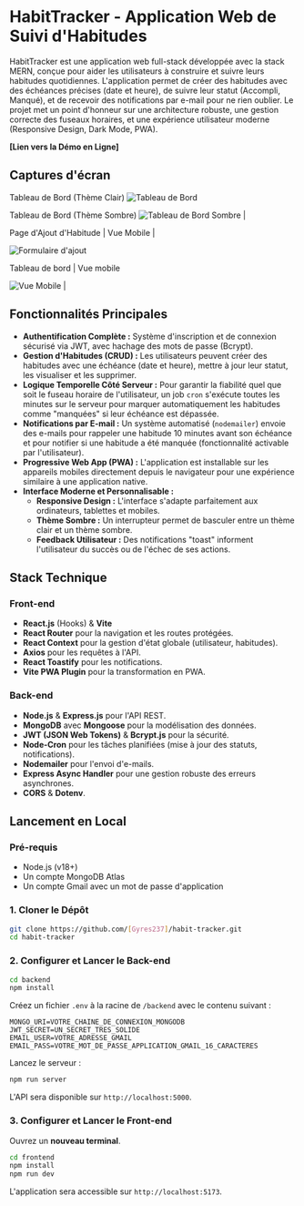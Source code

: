 # HabitTracker - Application Web de Suivi d'Habitudes

HabitTracker est une application web full-stack développée avec la stack MERN, conçue pour aider les utilisateurs à construire et suivre leurs habitudes quotidiennes. L'application permet de créer des habitudes avec des échéances précises (date et heure), de suivre leur statut (Accompli, Manqué), et de recevoir des notifications par e-mail pour ne rien oublier. Le projet met un point d'honneur sur une architecture robuste, une gestion correcte des fuseaux horaires, et une expérience utilisateur moderne (Responsive Design, Dark Mode, PWA).

**[Lien vers la Démo en Ligne]** 


## Captures d'écran

 Tableau de Bord (Thème Clair) 
![Tableau de Bord](./screenshots/dashboard-light.PNG) 

Tableau de Bord (Thème Sombre)
![Tableau de Bord Sombre](./screenshots/dashboard-dark.PNG) |

Page d'Ajout d'Habitude | Vue Mobile |

![Formulaire d'ajout](./screenshots/add-habit.jpg) 

Tableau de bord | Vue mobile

![Vue Mobile](./screenshots/mobile.jpg) |



## Fonctionnalités Principales

-   **Authentification Complète :** Système d'inscription et de connexion sécurisé via JWT, avec hachage des mots de passe (Bcrypt).
-   **Gestion d'Habitudes (CRUD) :** Les utilisateurs peuvent créer des habitudes avec une échéance (date et heure), mettre à jour leur statut, les visualiser et les supprimer.
-   **Logique Temporelle Côté Serveur :** Pour garantir la fiabilité quel que soit le fuseau horaire de l'utilisateur, un job `cron` s'exécute toutes les minutes sur le serveur pour marquer automatiquement les habitudes comme "manquées" si leur échéance est dépassée.
-   **Notifications par E-mail :** Un système automatisé (`nodemailer`) envoie des e-mails pour rappeler une habitude 10 minutes avant son échéance et pour notifier si une habitude a été manquée (fonctionnalité activable par l'utilisateur).
-   **Progressive Web App (PWA) :** L'application est installable sur les appareils mobiles directement depuis le navigateur pour une expérience similaire à une application native.
-   **Interface Moderne et Personnalisable :**
    *   **Responsive Design :** L'interface s'adapte parfaitement aux ordinateurs, tablettes et mobiles.
    *   **Thème Sombre :** Un interrupteur permet de basculer entre un thème clair et un thème sombre.
    *   **Feedback Utilisateur :** Des notifications "toast" informent l'utilisateur du succès ou de l'échec de ses actions.


## Stack Technique

### **Front-end**
-   **React.js** (Hooks) & **Vite**
-   **React Router** pour la navigation et les routes protégées.
-   **React Context** pour la gestion d'état globale (utilisateur, habitudes).
-   **Axios** pour les requêtes à l'API.
-   **React Toastify** pour les notifications.
-   **Vite PWA Plugin** pour la transformation en PWA.

### **Back-end**
-   **Node.js** & **Express.js** pour l'API REST.
-   **MongoDB** avec **Mongoose** pour la modélisation des données.
-   **JWT (JSON Web Tokens)** & **Bcrypt.js** pour la sécurité.
-   **Node-Cron** pour les tâches planifiées (mise à jour des statuts, notifications).
-   **Nodemailer** pour l'envoi d'e-mails.
-   **Express Async Handler** pour une gestion robuste des erreurs asynchrones.
-   **CORS** & **Dotenv**.



## Lancement en Local

### Pré-requis
-   Node.js (v18+)
-   Un compte MongoDB Atlas
-   Un compte Gmail avec un mot de passe d'application

### 1. Cloner le Dépôt
```bash
git clone https://github.com/[Gyres237]/habit-tracker.git
cd habit-tracker
```

### 2. Configurer et Lancer le Back-end
```bash
cd backend
npm install
```
Créez un fichier `.env` à la racine de `/backend` avec le contenu suivant :
```
MONGO_URI=VOTRE_CHAINE_DE_CONNEXION_MONGODB
JWT_SECRET=UN_SECRET_TRES_SOLIDE
EMAIL_USER=VOTRE_ADRESSE_GMAIL
EMAIL_PASS=VOTRE_MOT_DE_PASSE_APPLICATION_GMAIL_16_CARACTERES
```
Lancez le serveur :
```bash
npm run server
```
L'API sera disponible sur `http://localhost:5000`.

### 3. Configurer et Lancer le Front-end
Ouvrez un **nouveau terminal**.
```bash
cd frontend
npm install
npm run dev
```
L'application sera accessible sur `http://localhost:5173`.